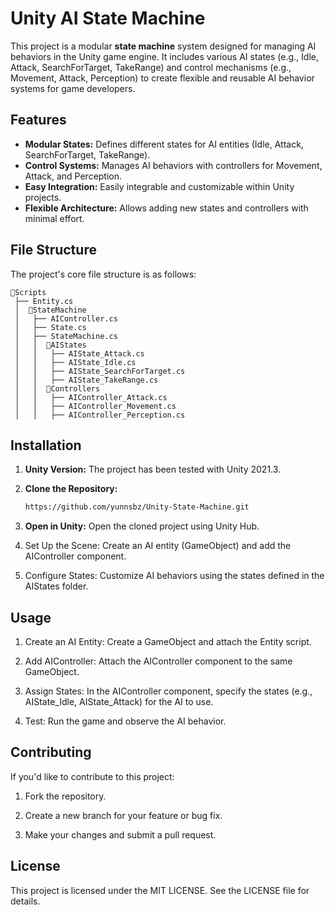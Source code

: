# Unity AI State Machine

This project is a modular **state machine** system designed for managing AI behaviors in the Unity game engine. It includes various AI states (e.g., Idle, Attack, SearchForTarget, TakeRange) and control mechanisms (e.g., Movement, Attack, Perception) to create flexible and reusable AI behavior systems for game developers.

## Features
- **Modular States:** Defines different states for AI entities (Idle, Attack, SearchForTarget, TakeRange).
- **Control Systems:** Manages AI behaviors with controllers for Movement, Attack, and Perception.
- **Easy Integration:** Easily integrable and customizable within Unity projects.
- **Flexible Architecture:** Allows adding new states and controllers with minimal effort.

## File Structure
The project's core file structure is as follows:
```
📁Scripts
 ├── Entity.cs  
 │  📁StateMachine
 │   ├── AIController.cs              
 │   ├── State.cs                     
 │   ├── StateMachine.cs             
 │   │  📁AIStates
 │   │   ├── AIState_Attack.cs          
 │   │   ├── AIState_Idle.cs          
 │   │   ├── AIState_SearchForTarget.cs
 │   │   ├── AIState_TakeRange.cs       
 │   │  📁Controllers
 │   │   ├── AIController_Attack.cs    
 │   │   ├── AIController_Movement.cs  
 │   │   ├── AIController_Perception.cs
```



## Installation
1. **Unity Version:** The project has been tested with Unity 2021.3.
2. **Clone the Repository:**
   ```bash
   https://github.com/yunnsbz/Unity-State-Machine.git
5. **Open in Unity:** Open the cloned project using Unity Hub.

6. Set Up the Scene: Create an AI entity (GameObject) and add the AIController component.

7. Configure States: Customize AI behaviors using the states defined in the AIStates folder.

## Usage
1. Create an AI Entity: Create a GameObject and attach the Entity script.

2. Add AIController: Attach the AIController component to the same GameObject.

3. Assign States: In the AIController component, specify the states (e.g., AIState_Idle, AIState_Attack) for the AI to use.

4. Test: Run the game and observe the AI behavior.

## Contributing
If you'd like to contribute to this project:

1. Fork the repository.

2. Create a new branch for your feature or bug fix.

3. Make your changes and submit a pull request.

## License
This project is licensed under the MIT LICENSE. See the LICENSE file for details.



